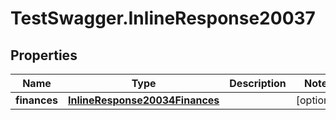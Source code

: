 # TestSwagger.InlineResponse20037

## Properties

Name | Type | Description | Notes
------------ | ------------- | ------------- | -------------
**finances** | [**InlineResponse20034Finances**](InlineResponse20034Finances.md) |  | [optional] 


